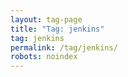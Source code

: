 ```yaml
---
layout: tag-page
title: "Tag: jenkins"
tag: jenkins
permalink: /tag/jenkins/
robots: noindex
---
```

